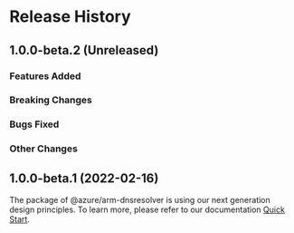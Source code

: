 # Release History

## 1.0.0-beta.2 (Unreleased)

### Features Added

### Breaking Changes

### Bugs Fixed

### Other Changes

## 1.0.0-beta.1 (2022-02-16)

The package of @azure/arm-dnsresolver is using our next generation design principles. To learn more, please refer to our documentation [Quick Start](https://aka.ms/js-track2-quickstart).
